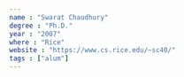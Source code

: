 ```yaml
---
name : "Swarat Chaudhury"
degree : "Ph.D."
year : "2007"
where : "Rice"
website : "https://www.cs.rice.edu/~sc40/"
tags : ["alum"]
---
```

